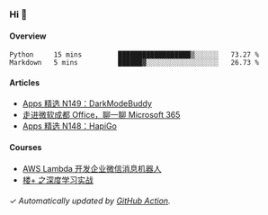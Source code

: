 ### Hi 👋

#### Overview

<!--START_SECTION:waka-->
```text
Python     15 mins         ██████████████████▒░░░░░░   73.27 % 
Markdown   5 mins          ██████▓░░░░░░░░░░░░░░░░░░   26.73 % 
```
<!--END_SECTION:waka-->

#### Articles

<!-- BLOG:START -->
- [Apps 精选 N149：DarkModeBuddy](http://huhuhang.com/post/product-hunt/product-hunt-n149)
- [走进微软成都 Office，聊一聊 Microsoft 365](http://huhuhang.com/post/sspai/65152)
- [Apps 精选 N148：HapiGo](http://huhuhang.com/post/product-hunt/product-hunt-n148)
<!-- BLOG:END -->

#### Courses

<!-- SYL:START -->
- [AWS Lambda 开发企业微信消息机器人](https://lanqiao.cn/courses/2868)
- [楼+ 之深度学习实战](https://lanqiao.cn/courses/2617)
<!-- SYL:END -->

###### ✓ Automatically updated by [GitHub Action](https://github.com/huhuhang/huhuhang/actions).
